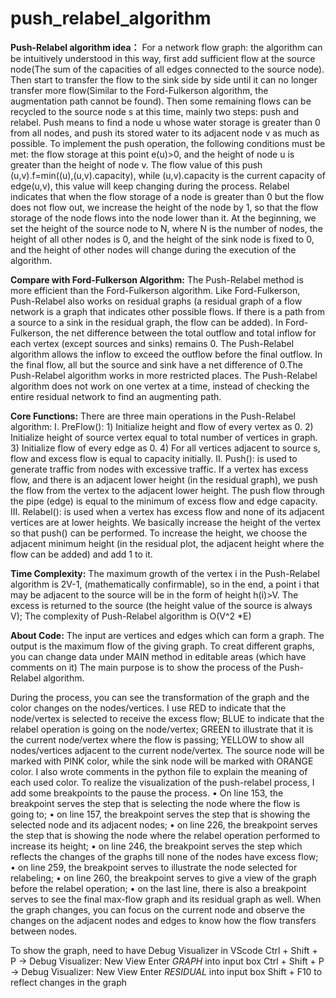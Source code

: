 # push_relabel_algorithm
**Push-Relabel algorithm idea：**
For a network flow graph: the algorithm can be intuitively understood in this way, first add sufficient flow at the source node(The sum of the capacities of all edges connected to the source node).
Then start to transfer the flow to the sink side by side until it can no longer transfer more flow(Similar to the Ford-Fulkerson algorithm, the augmentation path cannot be found).
Then some remaining flows can be recycled to the source node s at this time, mainly two steps: push and relabel.
Push means to find a node u whose water storage is greater than 0 from all nodes, and push its stored water to its adjacent node v as much as possible.
To implement the push operation, the following conditions must be met: the flow storage at this point e(u)>0, and the height of node u is greater than the height of node v.
The flow value of this push (u,v).f=min((u),(u,v).capacity), while (u,v).capacity is the current capacity of edge(u,v), this value will keep changing during the process.
Relabel indicates that when the flow storage of a node is greater than 0 but the flow does not flow out, we increase the height of the node by 1, so that the flow storage of the node flows into the node lower than it.
At the beginning, we set the height of the source node to N, where N is the number of nodes, the height of all other nodes is 0, and the height of the sink node is fixed to 0, and the height of other nodes will change during the execution of the algorithm.

**Compare with Ford-Fulkerson Algorithm:**
The Push-Relabel method is more efficient than the Ford-Fulkerson algorithm. Like Ford-Fulkerson, Push-Relabel also works on residual graphs (a residual graph of a flow network is a graph that indicates other possible flows. If there is a path from a source to a sink in the residual graph, the flow can be added). In Ford-Fulkerson, the net difference between the total outflow and total inflow for each vertex (except sources and sinks) remains 0. The Push-Relabel algorithm allows the inflow to exceed the outflow before the final outflow. In the final flow, all but the source and sink have a net difference of 0.The Push-Relabel algorithm works in more restricted places. The Push-Relabel algorithm does not work on one vertex at a time, instead of checking the entire residual network to find an augmenting path.

**Core Functions:**
There are three main operations in the Push-Relabel algorithm:
I. PreFlow(): 1) Initialize height and flow of every vertex as 0.
              2) Initialize height of source vertex equal to total number of vertices in graph.
              3) Initialize flow of every edge as 0.
              4) For all vertices adjacent to source s, flow and  excess flow is equal to capacity initially.
II. Push():  is used to generate traffic from nodes with excessive traffic. If a vertex has excess flow, and there is an adjacent lower height (in the residual graph),              we push the flow from the vertex to the adjacent lower height. The push flow through the pipe (edge) is equal to the minimum of excess flow and edge                    capacity. 
III. Relabel(): is used when a vertex has excess flow and none of its adjacent vertices are at lower heights. We basically increase the height of the vertex so that                push() can be performed. To increase the height, we choose the adjacent minimum height (in the residual plot, the adjacent height where the flow can be                added) and add 1 to it.

**Time Complexity:**
The maximum growth of the vertex i in the Push-Relabel algorithm is 2V-1, (mathematically confirmable), so in the end, a point i that may be adjacent to the source will be in the form of height h(i)>V. The excess is returned to the source (the height value of the source is always V); The complexity of Push-Relabel algorithm is O(V^2 *E)

**About Code:**
The input are vertices and edges which can form a graph. The output is the maximum flow of the giving graph.
To creat different graphs, you can change data under MAIN method in editable areas (which have comments on it)
The main purpose is to show the process of the Push-Relabel algorithm.


During the process, you can see the transformation of the graph and the color changes on the nodes/vertices. I use RED to indicate that the node/vertex is selected to receive the excess flow; BLUE to indicate that the relabel operation is going on the node/vertex; GREEN to illustrate that it is the current node/vertex where the flow is passing; YELLOW to show all nodes/vertices adjacent to the current node/vertex. The source node will be marked with PINK color, while the sink node will be marked with ORANGE color. I also wrote comments in the python file to explain the meaning of each used color.
To realize the visualization of the push-relabel process, I add some breakpoints to the pause the process. 
•	On line 153, the breakpoint serves the step that is selecting the node where the flow is going to; 
•	on line 157, the breakpoint serves the step that is showing the selected node and its adjacent nodes; 
•	on line 226, the breakpoint serves the step that is showing the node where the relabel operation performed to increase its height; 
•	on line 246, the breakpoint serves the step which reflects the changes of the graphs till none of the nodes have excess flow; 
•	on line 259, the breakpoint serves to illustrate the node selected for relabeling; 
•	on line 260, the breakpoint serves to give a view of the graph before the relabel operation; 
•	on the last line, there is also a breakpoint serves to see the final max-flow graph and its residual graph as well. 
When the graph changes, you can focus on the current node and observe the changes on the adjacent nodes and edges to know how the flow transfers between nodes.

To show the graph, need to have Debug Visualizer in VScode
Ctrl + Shift + P -> Debug Visualizer: New View
Enter *GRAPH* into input box
Ctrl + Shift + P -> Debug Visualizer: New View
Enter *RESIDUAL* into input box
Shift + F10 to reflect changes in the graph
